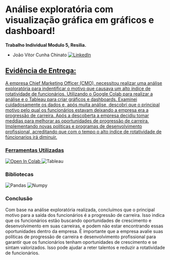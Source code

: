 # Análise exploratória com visualização gráfica em gráficos e dashboard!

**Trabalho Individual Modulo 5, Resilia.**
 
- João Vitor Cunha Chinato <a href="https://www.linkedin.com/in/joao-vitor-cunha-chinato/">
        <img src="https://img.shields.io/badge/LinkedIn-blue?style=flat-square&logo=linkedin" alt="LinkedIn">


## Evidência de Entrega:
A empresa Chief Marketing Officer (CMO), necessitou realizar uma análise exploratória para indentificar o motivo que causava um alto índice de rotatividade de funcionários. Utilizando o Google Colab para realizar a análise e o Tableau para criar gráficos e dashboards. Examinei cuidadosamente os dados e, após muita análise, descobri que o principal motivo pelo qual os funcionários estavam deixando a empresa era a progressão de carreira.
Após a descoberta a empresa decidiu tomar meddias para melhorar as oportunidades de progressão de carreira. Implementando novas políticas e programas de desenvolvimento profissional, acreditando que com o tempo o alto índice de rotatividade de fúncionarios irá diminuir.

### Ferramentas Utilizadas

<a target="_blank" href="https://colab.research.google.com/github/GoogleCloudPlatform/vertex-ai-samples/blob/main/notebooks/official/model_monitoring/model_monitoring.ipynb"> 
  <img src="https://colab.research.google.com/assets/colab-badge.svg" alt="Open In Colab"/>
</a>
<img src="https://img.shields.io/badge/Tableau-E97627?style=for-the-badge&logo=Tableau&logoColor=white
" alt="Tableau">


### Bibliotecas
<img src="https://img.shields.io/badge/pandas-%23150458.svg?style=for-the-badge&logo=pandas&logoColor=white" alt="Pandas">
      <img src="https://img.shields.io/badge/numpy-%23013243.svg?style=for-the-badge&logo=numpy&logoColor=white" alt="Numpy">

### Conclusão
Com base na análise exploratória realizada, concluímos que o principal motivo para a saída dos funcionários é a progressão de carreira. Isso indica que os funcionários estão buscando oportunidades de crescimento e desenvolvimento em suas carreiras, e podem não estar encontrando essas oportunidades dentro da empresa. É importante que a empresa avalie suas políticas de progressão de carreira e desenvolvimento profissional para garantir que os funcionários tenham oportunidades de crescimento e se sintam valorizados. Isso pode ajudar a reter talentos e reduzir a rotatividade de funcionários.